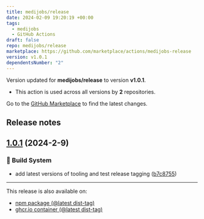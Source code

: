 ```yaml
---
title: medijobs/release
date: 2024-02-09 19:20:19 +00:00
tags:
  - medijobs
  - GitHub Actions
draft: false
repo: medijobs/release
marketplace: https://github.com/marketplace/actions/medijobs-release
version: v1.0.1
dependentsNumber: "2"
---
```



Version updated for **medijobs/release** to version **v1.0.1**.
- This action is used across all versions by **2** repositories.

Go to the [GitHub Marketplace](https://github.com/marketplace/actions/medijobs-release) to find the latest changes.

## Release notes

## [1.0.1](https://github.com/medijobs/release/compare/v1.0.0...v1.0.1) (2024-2-9)


### 🤖 Build System

* add latest versions of tooling and test release tagging ([b7c8755](https://github.com/medijobs/release/commit/b7c875567e56267e424fd1e110ed6cd495dee357))


---
This release is also available on:
- [npm package (@latest dist-tag)](https://www.npmjs.com/package/@medijobs/release/v/1.0.1)
- [ghcr.io container (@latest dist-tag)](https://ghcr.io/medijobs/release)
